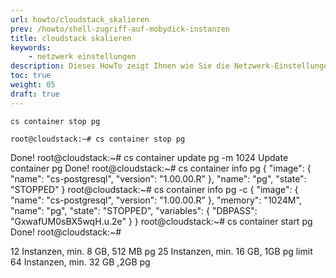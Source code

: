 ```yaml
---
url: howto/cloudstack_skalieren
prev: /howto/shell-zugriff-auf-mobydick-instanzen
title: cloudstack skalieren
keywords:
    - netzwerk einstellungen
description: Dieses HowTo zeigt Ihnen wie Sie die Netzwerk-Einstellungen des cloudstack ändern können
toc: true
weight: 05
draft: true
---
```




    cs container stop pg

    root@cloudstack:~# cs container stop pg
Done!
root@cloudstack:~# cs container update pg -m 1024
Update container pg
Done!
root@cloudstack:~# cs container info pg
{
    "image": {
        "name": "cs-postgresql",
        "version": "1.00.00.R"
    },
    "name": "pg",
    "state": "STOPPED"
}
root@cloudstack:~# cs container info pg -c
{
    "image": {
        "name": "cs-postgresql",
        "version": "1.00.00.R"
    },
    "memory": "1024M",
    "name": "pg",
    "state": "STOPPED",
    "variables": {
        "DBPASS": "GxwafUM0sBX5wqH.u.2e"
    }
}
root@cloudstack:~# cs container start pg
Done!
root@cloudstack:~#

12 Instanzen,  min. 8 GB, 512 MB pg
25 Instanzen,  min. 16 GB, 1GB pg
limit 64 Instanzen, min. 32 GB ,2GB pg
